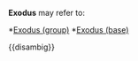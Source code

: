 **Exodus** may refer to:

*[Exodus (group)](https://2b2t.miraheze.org/wiki/Exodus_(group))
*[Exodus (base)](https://2b2t.miraheze.org/wiki/Exodus_(base))

{{disambig}}